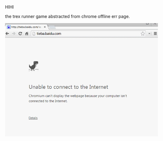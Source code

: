 HIHI

the trex runner game abstracted from chrome offline err page.

![chrome offline game cast](img/chrome_offline_game.gif)
